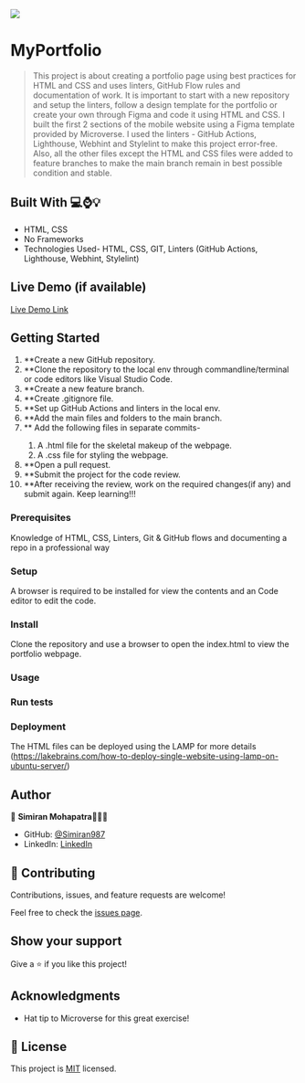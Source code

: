 ![](https://img.shields.io/badge/Microverse-blueviolet)
# MyPortfolio

> This project is about creating a portfolio page using best practices for HTML and CSS and uses linters, GitHub Flow rules and documentation of work. It is important to start with a new repository and setup the linters, follow a design template for the portfolio or create your own through Figma and code it using HTML and CSS. I built the first 2 sections of the mobile website using a Figma template provided by Microverse.
       I used the linters - GitHub Actions, Lighthouse, Webhint and Stylelint to make this project error-free. Also, all the other files except the HTML and CSS files were added to feature branches to make the main branch remain in best possible condition and stable.
   
## Built With 💻⌚️💡

- HTML, CSS
- No Frameworks
- Technologies Used- HTML, CSS, GIT, Linters (GitHub Actions, Lighthouse, Webhint, Stylelint)


## Live Demo (if available)

[Live Demo Link](https://livedemo.com)


## Getting Started
<ol>
   <li>**Create a new GitHub repository.</li>
   <li>**Clone the repository to the local env through commandline/terminal or code editors like Visual Studio Code.</li>
   <li>**Create a new feature branch.</li>
   <li>**Create .gitignore file.</li>
   <li>**Set up GitHub Actions and linters in the local env.</li>
   <li>**Add the main files and folders to the main branch.</li>
   <li>** Add the following files in separate commits-</li>
     <ol>
       <li>A .html file for the skeletal makeup of the webpage.</li>
       <li>A .css file for styling the webpage.</li>
     </ol>
   <li>**Open a pull request.</li>
   <li>**Submit the project for the code review.</li>
   <li>**After receiving the review, work on the required changes(if any) and submit again. Keep learning!!!</li>
</ol>

### Prerequisites
Knowledge of HTML, CSS, Linters, Git & GitHub flows and documenting a repo in a professional way

### Setup
A browser is required to be installed for view the contents and an Code editor to edit the code.

### Install
Clone the repository and use a browser to open the index.html to view the portfolio webpage.

### Usage

### Run tests

### Deployment
The HTML files can be deployed using the LAMP for more details (https://lakebrains.com/how-to-deploy-single-website-using-lamp-on-ubuntu-server/)

## Author

👤 **Simiran Mohapatra**👩🏻‍💼

- GitHub: [@Simiran987](https://github.com/Simiran987)
- LinkedIn: [LinkedIn](https://linkedin.com/in/simiran-mohapatra)


## 🤝 Contributing

Contributions, issues, and feature requests are welcome!

Feel free to check the [issues page](../../issues/).


## Show your support

Give a ⭐️ if you like this project!

## Acknowledgments

- Hat tip to Microverse for this great exercise!

## 📝 License

This project is [MIT](./MIT.md) licensed.